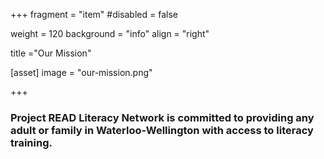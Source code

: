 +++
fragment = "item"
#disabled = false

weight = 120
background = "info"
align = "right"

title ="Our Mission"

[asset]
  image = "our-mission.png"  

+++

### Project READ Literacy Network is committed to providing any adult or family in Waterloo-Wellington with access to literacy training. 
  



